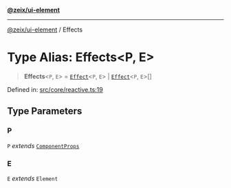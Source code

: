 [**@zeix/ui-element**](../README.md)

***

[@zeix/ui-element](../globals.md) / Effects

# Type Alias: Effects\<P, E\>

> **Effects**\<`P`, `E`\> = [`Effect`](Effect.md)\<`P`, `E`\> \| [`Effect`](Effect.md)\<`P`, `E`\>[]

Defined in: [src/core/reactive.ts:19](https://github.com/zeixcom/ui-element/blob/59d79a082870e892722e0aaa0f251617218ab48f/src/core/reactive.ts#L19)

## Type Parameters

### P

`P` *extends* [`ComponentProps`](ComponentProps.md)

### E

`E` *extends* `Element`
